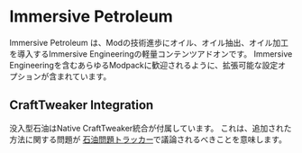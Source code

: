 # Immersive Petroleum

Immersive Petroleum は、Modの技術進歩にオイル、オイル抽出、オイル加工を導入するImmersive Engineeringの軽量コンテンツアドオンです。 Immersive Engineeringを含むあらゆるModpackに歓迎されるように、拡張可能な設定オプションが含まれています。

## CraftTweaker Integration

没入型石油はNative CraftTweaker統合が付属しています。 これは、追加された方法に関する問題が [石油問題トラッカー](https://github.com/Flaxbeard/ImmersivePetroleum/issues)で議論されるべきことを意味します。